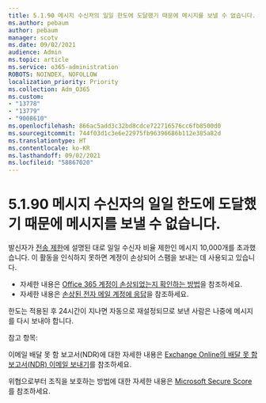 ```yaml
---
title: 5.1.90 메시지 수신자의 일일 한도에 도달했기 때문에 메시지를 보낼 수 없습니다.
ms.author: pebaum
author: pebaum
manager: scotv
ms.date: 09/02/2021
audience: Admin
ms.topic: article
ms.service: o365-administration
ROBOTS: NOINDEX, NOFOLLOW
localization_priority: Priority
ms.collection: Adm_O365
ms.custom:
- "13778"
- "13779"
- "9008610"
ms.openlocfilehash: 866ac5add3c32bd8cdce722716576cc6fb8500d0
ms.sourcegitcommit: 744f03d1c3e6e22975fb96396686b112e385a82d
ms.translationtype: HT
ms.contentlocale: ko-KR
ms.lasthandoff: 09/02/2021
ms.locfileid: "58867020"
---
```

# <a name="5190-your-message-cant-be-sent-because-youve-reached-your-daily-limit-for-message-recipients"></a>5.1.90 메시지 수신자의 일일 한도에 도달했기 때문에 메시지를 보낼 수 없습니다.

발신자가 [전송 제한](https://docs.microsoft.com/office365/servicedescriptions/exchange-online-service-description/exchange-online-limits#sending-limits)에 설명된 대로 일일 수신자 비율 제한인 메시지 10,000개를 초과했습니다. 이 활동을 인식하지 못하면 계정이 손상되어 스팸을 보내는 데 사용되고 있습니다. 

- 자세한 내용은 [Office 365 계정이 손상되었는지 확인하는 방법](https://docs.microsoft.com/office365/troubleshoot/sign-In/determine-account-is-compromised)을 참조하세요.
- 자세한 내용은 [손상된 전자 메일 계정에 응답](https://docs.microsoft.com/microsoft-365/security/office-365-security/responding-to-a-compromised-email-account)을 참조하세요.

한도는 적용된 후 24시간이 지나면 자동으로 재설정되므로 보낸 사람은 나중에 메시지를 다시 보내야 합니다.

참고 항목:

이메일 배달 못 함 보고서(NDR)에 대한 자세한 내용은 [Exchange Online의 배달 못 함 보고서(NDR) 이메일 보내기](https://docs.microsoft.com/exchange/mail-flow-best-practices/non-delivery-reports-in-exchange-online/non-delivery-reports-in-exchange-online)를 참조하세요.

위협으로부터 조직을 보호하는 방법에 대한 자세한 내용은 [Microsoft Secure Score](https://docs.microsoft.com/microsoft-365/security/defender/microsoft-secure-score)를 참조하세요.